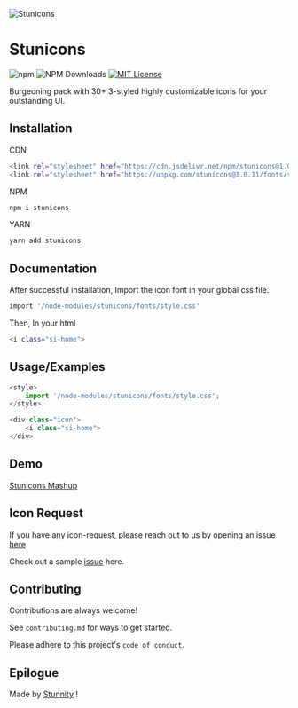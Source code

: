![Stunicons](https://res.cloudinary.com/dawr8i20o/image/upload/v1620109434/stunnity/stunicons/cdn/stunicons_logo-favicon-02_p3tstz.png)
# Stunicons

![npm](https://img.shields.io/npm/v/stunicons.svg?style=flat-square)
![NPM Downloads](https://img.shields.io/npm/dw/stunicons?style=flat-square)
[![MIT License](https://img.shields.io/apm/l/atomic-design-ui.svg?style=flat-square)](https://github.com/tterb/atomic-design-ui/blob/master/LICENSEs)

Burgeoning pack with 30+ 3-styled highly customizable icons for your outstanding UI.

## Installation 

CDN
```bash
<link rel="stylesheet" href="https://cdn.jsdelivr.net/npm/stunicons@1.0.11/fonts/style.css"> //or
<link rel="stylesheet" href="https://unpkg.com/stunicons@1.0.11/fonts/style.css"> 
```   

NPM
```bash
npm i stunicons
```

YARN
```bash
yarn add stunicons
```

## Documentation


After successful installation, Import the icon font in your global css file.
```bash
import '/node-modules/stunicons/fonts/style.css'
```
  
Then, In your html
```bash
<i class="si-home">
```

  

## Usage/Examples

```javascript
<style>
    import '/node-modules/stunicons/fonts/style.css';
</style>

<div class="icon">
    <i class="si-home"> 
</div>
```
  
## Demo

[Stunicons Mashup](https://github.com/Stunnity/stunicons-mashup) 
  
  
## Icon Request

If you have any icon-request, please reach out to us by opening an issue [here](https://github.com/Stunnity/stunicons/issues/new).

Check out a sample [issue](https://github.com/Stunnity/stunicons/issues/2) here.

  
## Contributing

Contributions are always welcome!

See `contributing.md` for ways to get started.

Please adhere to this project's `code of conduct`.

  
## Epilogue

Made by [Stunnity](https://www.github.com/Stunnity) !

  
